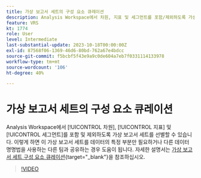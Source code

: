 ```yaml
---
title: 가상 보고서 세트의 구성 요소 큐레이션
description: Analysis Workspace에서 차원, 지표 및 세그먼트를 포함/제외하도록 가상 보고서 세트를 선별할 수 있습니다. 이렇게 하면 이 가상 보고서 세트를 데이터의 특정 부분만 필요하거나 다른 데이터 명명법을 사용하는 다른 팀과 공유하는 경우 도움이 됩니다.
feature: VRS
kt: 1774
role: User
level: Intermediate
last-substantial-update: 2023-10-18T00:00:00Z
exl-id: 87568f06-1369-46d6-80bd-762a67e4bdcc
source-git-commit: f5bcbf5f43e9a9c0de604a7eb7f0331114133978
workflow-type: tm+mt
source-wordcount: '106'
ht-degree: 40%

---
```


# 가상 보고서 세트의 구성 요소 큐레이션

Analysis Workspace에서 [!UICONTROL 차원], [!UICONTROL 지표] 및 [!UICONTROL 세그먼트]를 포함 및 제외하도록 가상 보고서 세트를 선별할 수 있습니다. 이렇게 하면 이 가상 보고서 세트를 데이터의 특정 부분만 필요하거나 다른 데이터 명명법을 사용하는 다른 팀과 공유하는 경우 도움이 됩니다. 자세한 설명서는 [가상 보고서 세트 구성 요소 큐레이션](https://experienceleague.adobe.com/docs/analytics/components/virtual-report-suites/vrs-components.html?lang=ko-KR){target="_blank"}을 참조하십시오.

>[!VIDEO](https://video.tv.adobe.com/v/23544/?quality=12&learn=on)
